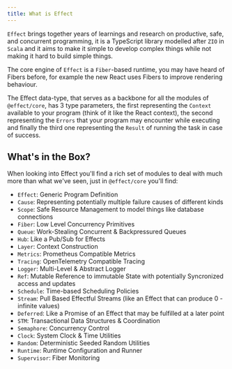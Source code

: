 ```yaml
---
title: What is Effect
---
```


`Effect` brings together years of learnings and research on productive, safe, and concurrent programming, it is a TypeScript library modelled after `ZIO` in `Scala` and it aims to make it simple to develop complex things while not making it hard to build simple things.

The core engine of `Effect` is a `Fiber`-based runtime, you may have heard of Fibers before, for example the new React uses Fibers to improve rendering behaviour.

The Effect data-type, that serves as a backbone for all the modules of `@effect/core`, has 3 type parameters, the first representing the `Context` available to your program (think of it like the React context), the second representing the `Errors` that your program may encounter while executing and finally the third one representing the `Result` of running the task in case of success.

## What's in the Box?

When looking into Effect you'll find a rich set of modules to deal with much more than what we've seen, just in `@effect/core` you'll find:

- `Effect`: Generic Program Definition
- `Cause`: Representing potentially multiple failure causes of different kinds
- `Scope`: Safe Resource Management to model things like database connections
- `Fiber`: Low Level Concurrency Primitives
- `Queue`: Work-Stealing Concurrent & Backpressured Queues
- `Hub`: Like a Pub/Sub for Effects
- `Layer`: Context Construction
- `Metrics`: Prometheus Compatible Metrics
- `Tracing`: OpenTelemetry Compatible Tracing
- `Logger`: Multi-Level & Abstract Logger
- `Ref`: Mutable Reference to immutable State with potentially Syncronized access and updates
- `Schedule`: Time-based Scheduling Policies
- `Stream`: Pull Based Effectful Streams (like an Effect that can produce 0 - infinite values)
- `Deferred`: Like a Promise of an Effect that may be fulfilled at a later point
- `STM`: Transactional Data Structures & Coordination
- `Semaphore`: Concurrency Control
- `Clock`: System Clock & Time Utilities
- `Random`: Deterministic Seeded Random Utilities
- `Runtime`: Runtime Configuration and Runner
- `Supervisor`: Fiber Monitoring
